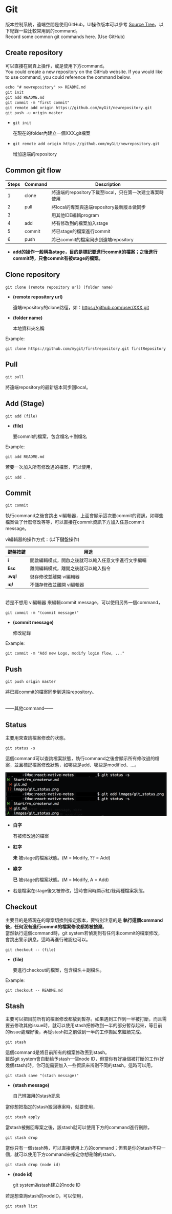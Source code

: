 # Git

版本控制系統，遠端空間是使用GitHub，UI操作版本可以參考 [Source Tree](https://www.sourcetreeapp.com/)。以下紀錄一些比較常用到的command。<br>
Record some common git commands here. (Use GitHub)

## Create repository

可以直接在網頁上操作，或是使用下方command。<br>
You could create a new repository on the GitHub website. If you would like to use command, you could reference the command below.

```
echo "# newrepository" >> README.md
git init
git add README.md
git commit -m "first commit"
git remote add origin https://github.com/myGit/newrepository.git
git push -u origin master
```

* `git init`

    在現在的folder內建立一個XXX.git檔案

* `git remote add origin https://github.com/myGit/newrepository.git`

    增加遠端的repository

## Common git flow

| Steps | Command | Description |
|-------|---------|-------------|
| 1 | clone | 將遠端的repository下載至local，只在第一次建立專案時使用 |
| 2 | pull | 將local的專案與遠端repository最新版本做同步 |
| 3 | | 用其他IDE編輯program |
| 4 | add | 將有修改到的檔案加入stage |
| 5 | commit | 將已stage的檔案進行commit |
| 6 | push | 將已commit的檔案同步到遠端repository |

* **add的操作一般稱為stage，目的是標記要進行commit的檔案；之後進行commit時，只會commit有被stage的檔案。**

## Clone repository

```
git clone (remote repository url) (folder name)
```

* **(remote repository url)**

    遠端repository的clone路徑，如：https://github.com/user/XXX.git

* **(folder name)**

    本地資料夾名稱

Example:

```
git clone https://github.com/mygit/firstrepository.git firstRepository
```

## Pull

```
git pull
```

將遠端repository的最新版本同步回local。

## Add (Stage)

```
git add (file)
```

* **(file)**

    要commit的檔案，包含檔名＋副檔名

Example:

```
git add README.md
```

若要一次加入所有修改過的檔案，可以使用，

```
git add .
```

## Commit

```
git commit
```

執行command之後會跳出 vi編輯器，上面會顯示這次要commit的資訊，如哪些檔案做了什麼修改等等，可以直接在commit資訊下方加入任意commit message。

vi編輯器的操作方式：(以下鍵盤操作)

| 鍵盤按鍵 | 用途 |
|---------|-----|
| **i** | 開啟編輯模式，開啟之後就可以輸入任意文字進行文字編輯 |
| **Esc** | 離開編輯模式，離開之後就可以輸入指令 |
| **:wq!** | 儲存修改並離開 vi編輯器 |
| **:q!** | 不儲存修改並離開 vi編輯器 |

<br>
若是不想用 vi編輯器 來編輯commit message，可以使用另外一個command，

```
git commit -m "(commit message)"
```

* **(commit message)**

    修改紀錄

Example:

```
git commit -m "Add new Logo, modify login flow, ..."
```

## Push

```
git push origin master
```

將已經commit的檔案同步到遠端repository。

<br>
——其他command——

## Status

主要用來查詢檔案修改的狀態。

```
git status -s
```

這個command可以查詢檔案狀態，執行command之後會顯示所有修改過的檔案，並且標記檔案修改狀態，如哪些是add、哪些是modified、...。

![File status](/images/git_status.png)

* **白字**

    有被修改過的檔案

* **紅字**

    **未** 被stage的檔案狀態。(M = Modify, ?? = Add)

* **綠字**

    **已** 被stage的檔案狀態。(M = Modify, A = Add)

* 若是檔案在stage後又被修改，這時會同時顯示紅/綠兩種檔案狀態。

## Checkout

主要目的是將現在的專案切換到指定版本，要特別注意的是 **執行這個command後，任何沒有進行commit的檔案修改都將被捨棄**。<br>
當然執行這個command時，git system若偵測到有任何未commit的檔案修改，會跳出警示訊息，這時再進行確認也可以。

```
git checkout -- (file)
```

* **(file)**

    要進行checkout的檔案，包含檔名＋副檔名。

Example:

```
git checkout -- README.md
```

## Stash

主要可以把目前所有的檔案修改都放到暫存。如果遇到工作到一半被打斷，而且需要去修改其他issue時，就可以使用stash把修改到一半的部分暫存起來，等目前的issue處理好後，再從stash把之前做到一半的工作搬回來繼續完成。

```
git stash
```

這個command是將目前所有的檔案修改丟到stash。<br>
雖然git system會自動給予stash一個node ID，但當你有好幾個被打斷的工作(好幾個stash)時，你可能需要加入一些資訊來辨別不同的stash，這時可以用，

```
git stash save "(stash message)"
```

* **(stash message)**

    自己辨識用的stash訊息

當你想把指定的stash搬回專案時，就要使用，

```
git stash apply
```

當stash被搬回專案之後，該stash就可以使用下方的command進行刪除，

```
git stash drop
```

當你只有一個stash時，可以直接使用上方的command；但若是你的stash不只一個，就可以使用下方command來指定你想刪除的stash，

```
git stash drop (node id)
```

* **(node id)**

    git system為stash建立的node ID

若是想查詢stash的nodeID，可以使用，

```
git stash list
```
